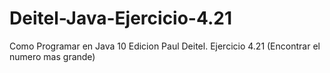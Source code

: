 # Deitel-Java-Ejercicio-4.21
Como Programar en Java 10 Edicion Paul Deitel. Ejercicio 4.21 (Encontrar el numero mas grande)
